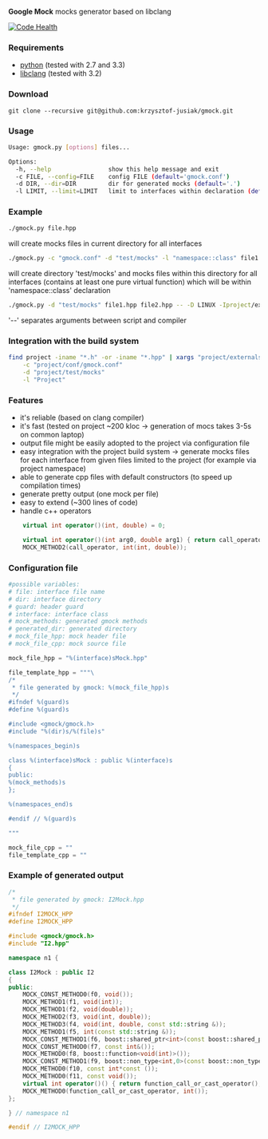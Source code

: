 **Google Mock** mocks generator based on libclang

[![Code Health](https://landscape.io/github/krzysztof-jusiak/gmock/master/landscape.png)](https://landscape.io/github/krzysztof-jusiak/gmock/master)

### Requirements
 + [python](http://www.python.org) (tested with 2.7 and 3.3)
 + [libclang](http://clang.llvm.org) (tested with 3.2)

### Download
```
git clone --recursive git@github.com:krzysztof-jusiak/gmock.git
```

### Usage
```sh
Usage: gmock.py [options] files...

Options:
  -h, --help                show this help message and exit
  -c FILE, --config=FILE    config FILE (default='gmock.conf')
  -d DIR, --dir=DIR         dir for generated mocks (default='.')
  -l LIMIT, --limit=LIMIT   limit to interfaces within declaration (default='')
```

### Example
```sh
./gmock.py file.hpp
```
will create mocks files in current directory for all interfaces

```sh
./gmock.py -c "gmock.conf" -d "test/mocks" -l "namespace::class" file1.hpp file2.hpp
```
will create directory 'test/mocks' and mocks files within this directory for all interfaces (contains at least one pure virtual function)
which will be within 'namespace::class' declaration

```sh
./gmock.py -d "test/mocks" file1.hpp file2.hpp -- -D LINUX -Iproject/externals
```
'--' separates arguments between script and compiler

### Integration with the build system
```sh
find project -iname "*.h" -or -iname "*.hpp" | xargs "project/externals/gmock.py"   \
    -c "project/conf/gmock.conf"                                                    \
    -d "project/test/mocks"                                                         \
    -l "Project"
```

### Features
 + it's reliable (based on clang compiler)
 + it's fast (tested on project ~200 kloc -> generation of mocs takes 3-5s on common laptop)
 + output file might be easily adopted to the project via configuration file
 + easy integration with the project build system -> generate mocks files for each interface from given files limited to the project (for example via project namespace)
 + able to generate cpp files with default constructors (to speed up compilation times)
 + generate pretty output (one mock per file)
 + easy to extend (~300 lines of code)
 + handle c++ operators

```cpp
    virtual int operator()(int, double) = 0;
```

```cpp
    virtual int operator()(int arg0, double arg1) { return call_operator(arg0, arg1); }
    MOCK_METHOD2(call_operator, int(int, double));
```

### Configuration file
```python
#possible variables:
# file: interface file name
# dir: interface directory
# guard: header guard
# interface: interface class
# mock_methods: generated gmock methods
# generated_dir: generated directory
# mock_file_hpp: mock header file
# mock_file_cpp: mock source file

mock_file_hpp = "%(interface)sMock.hpp"

file_template_hpp = """\
/*
 * file generated by gmock: %(mock_file_hpp)s
 */
#ifndef %(guard)s
#define %(guard)s

#include <gmock/gmock.h>
#include "%(dir)s/%(file)s"

%(namespaces_begin)s

class %(interface)sMock : public %(interface)s
{
public:
%(mock_methods)s
};

%(namespaces_end)s

#endif // %(guard)s

"""

mock_file_cpp = ""
file_template_cpp = ""

```

### Example of generated output
```cpp
/*
 * file generated by gmock: I2Mock.hpp
 */
#ifndef I2MOCK_HPP
#define I2MOCK_HPP

#include <gmock/gmock.h>
#include "I2.hpp"

namespace n1 {

class I2Mock : public I2
{
public:
    MOCK_CONST_METHOD0(f0, void());
    MOCK_METHOD1(f1, void(int));
    MOCK_METHOD1(f2, void(double));
    MOCK_METHOD2(f3, void(int, double));
    MOCK_METHOD3(f4, void(int, double, const std::string &));
    MOCK_METHOD1(f5, int(const std::string &));
    MOCK_CONST_METHOD1(f6, boost::shared_ptr<int>(const boost::shared_ptr<int> &));
    MOCK_CONST_METHOD0(f7, const int&());
    MOCK_METHOD0(f8, boost::function<void(int)>());
    MOCK_CONST_METHOD1(f9, boost::non_type<int,0>(const boost::non_type<int, 1> &));
    MOCK_METHOD0(f10, const int*const ());
    MOCK_METHOD0(f11, const void());
    virtual int operator()() { return function_call_or_cast_operator(); }
    MOCK_METHOD0(function_call_or_cast_operator, int());
};

} // namespace n1

#endif // I2MOCK_HPP

```

